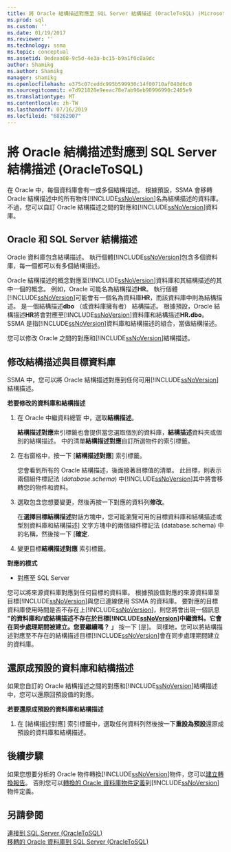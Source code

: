 ```yaml
---
title: 將 Oracle 結構描述對應至 SQL Server 結構描述 (OracleToSQL) |Microsoft Docs
ms.prod: sql
ms.custom: ''
ms.date: 01/19/2017
ms.reviewer: ''
ms.technology: ssma
ms.topic: conceptual
ms.assetid: 0edeaa08-9c5d-4e3a-bc15-b9a1f0c8a9dc
author: Shamikg
ms.author: Shamikg
manager: shamikg
ms.openlocfilehash: e375c07ceddc995b599930c14f00710af040d6c0
ms.sourcegitcommit: e7d921828e9eeac78e7ab96eb90996990c2405e9
ms.translationtype: MT
ms.contentlocale: zh-TW
ms.lasthandoff: 07/16/2019
ms.locfileid: "68262907"
---
```

# <a name="mapping-oracle-schemas-to-sql-server-schemas-oracletosql"></a>將 Oracle 結構描述對應到 SQL Server 結構描述 (OracleToSQL)
在 Oracle 中，每個資料庫會有一或多個結構描述。 根據預設，SSMA 會移轉 Oracle 結構描述中的所有物件[!INCLUDE[ssNoVersion](../../includes/ssnoversion-md.md)]名為結構描述的資料庫。 不過，您可以自訂 Oracle 結構描述之間的對應和[!INCLUDE[ssNoVersion](../../includes/ssnoversion-md.md)]資料庫。  
  
## <a name="oracle-and-sql-server-schemas"></a>Oracle 和 SQL Server 結構描述  
Oracle 資料庫包含結構描述。 執行個體[!INCLUDE[ssNoVersion](../../includes/ssnoversion-md.md)]包含多個資料庫，每一個都可以有多個結構描述。  
  
Oracle 結構描述的概念對應至[!INCLUDE[ssNoVersion](../../includes/ssnoversion-md.md)]資料庫和其結構描述的其中一個的概念。 例如，Oracle 可能名為結構描述**HR**。 執行個體[!INCLUDE[ssNoVersion](../../includes/ssnoversion-md.md)]可能會有一個名為資料庫**HR**，而該資料庫中則為結構描述。 是一個結構描述**dbo** （或資料庫擁有者） 結構描述。 根據預設，Oracle 結構描述**HR**將會對應至[!INCLUDE[ssNoVersion](../../includes/ssnoversion-md.md)]資料庫和結構描述**HR.dbo**。 SSMA 是指[!INCLUDE[ssNoVersion](../../includes/ssnoversion-md.md)]資料庫和結構描述的組合，當做結構描述。  
  
您可以修改 Oracle 之間的對應和[!INCLUDE[ssNoVersion](../../includes/ssnoversion-md.md)]結構描述。  
  
## <a name="modifying-the-target-database-and-schema"></a>修改結構描述與目標資料庫  
SSMA 中，您可以將 Oracle 結構描述對應到任何可用[!INCLUDE[ssNoVersion](../../includes/ssnoversion-md.md)]結構描述。  
  
**若要修改的資料庫和結構描述**  
  
1.  在 Oracle 中繼資料總管 中，選取**結構描述**。  
  
    **結構描述對應**索引標籤也會提供當您選取個別的資料庫，**結構描述**資料夾或個別的結構描述。 中的清單**結構描述對應**自訂所選物件的索引標籤。  
  
2.  在右窗格中，按一下 [**結構描述對應**] 索引標籤。  
  
    您會看到所有的 Oracle 結構描述，後面接著目標值的清單。 此目標，則表示兩個組件標記法 (*database.schema*) 中[!INCLUDE[ssNoVersion](../../includes/ssnoversion-md.md)]其中將會移轉您的物件和資料。  
  
3.  選取包含您想要變更，然後再按一下對應的資料列**修改**。  
  
    在**選擇目標結構描述**對話方塊中，您可能瀏覽可用的目標資料庫和結構描述或型別資料庫和結構描述] 文字方塊中的兩個組件標記法 (database.schema) 中的名稱，然後按一下 [**確定**.  
  
4.  變更目標**結構描述對應** 索引標籤。  
  
**對應的模式**  
  
-   對應至 SQL Server  
  
您可以將來源資料庫對應到任何目標的資料庫。 根據預設值對應的來源資料庫至目標[!INCLUDE[ssNoVersion](../../includes/ssnoversion-md.md)]與您已連線使用 SSMA 的資料庫。 要對應的目標資料庫使用時間是否不存在上[!INCLUDE[ssNoVersion](../../includes/ssnoversion-md.md)]，則您將會出現一個訊息 **"的資料庫和/或結構描述不存在於目標[!INCLUDE[ssNoVersion](../../includes/ssnoversion-md.md)]中繼資料。它會在同步處理期間被建立。您要繼續嗎？ 」** 按一下 [是]。 同樣地，您可以將結構描述對應至不存在的結構描述目標[!INCLUDE[ssNoVersion](../../includes/ssnoversion-md.md)]會在同步處理期間建立的資料庫。  
  
## <a name="reverting-to-the-default-database-and-schema"></a>還原成預設的資料庫和結構描述  
如果您自訂的 Oracle 結構描述之間的對應和[!INCLUDE[ssNoVersion](../../includes/ssnoversion-md.md)]結構描述中，您可以還原回預設值的對應。  
  
**若要還原成預設的資料庫和結構描述**  
  
1.  在 [結構描述對應] 索引標籤中，選取任何資料列然後按一下**重設為預設**還原成預設的資料庫和結構描述。  
  
## <a name="next-steps"></a>後續步驟  
如果您想要分析的 Oracle 物件轉換[!INCLUDE[ssNoVersion](../../includes/ssnoversion-md.md)]物件，您可以[建立轉換報告](assessing-oracle-schemas-for-conversion-oracletosql.md)。 否則您可以[轉換的 Oracle 資料庫物件定義](converting-oracle-schemas-oracletosql.md)到[!INCLUDE[ssNoVersion](../../includes/ssnoversion-md.md)]物件定義。  
  
## <a name="see-also"></a>另請參閱  
[連接到 SQL Server &#40;OracleToSQL&#41;](../../ssma/oracle/connecting-to-sql-server-oracletosql.md)  
[移轉的 Oracle 資料庫到 SQL Server &#40;OracleToSQL&#41;](../../ssma/oracle/migrating-oracle-databases-to-sql-server-oracletosql.md)  
  

